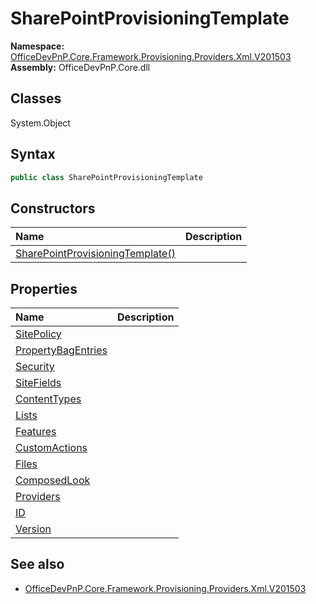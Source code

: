 # SharePointProvisioningTemplate

**Namespace:** [OfficeDevPnP.Core.Framework.Provisioning.Providers.Xml.V201503](OfficeDevPnP.Core.Framework.Provisioning.Providers.Xml.V201503.md)
**Assembly:** OfficeDevPnP.Core.dll
## Classes
System.Object
## Syntax
```C#
public class SharePointProvisioningTemplate
```
## Constructors
|**Name**|**Description**|
|:-----|:-----|
| [SharePointProvisioningTemplate()](SharePointProvisioningTemplateconstructor1details.md) | 
## Properties
|**Name**|**Description**|
|:-----|:-----|
| [SitePolicy](SharePointProvisioningTemplate.SitePolicy.md) | 
| [PropertyBagEntries](SharePointProvisioningTemplate.PropertyBagEntries.md) | 
| [Security](SharePointProvisioningTemplate.Security.md) | 
| [SiteFields](SharePointProvisioningTemplate.SiteFields.md) | 
| [ContentTypes](SharePointProvisioningTemplate.ContentTypes.md) | 
| [Lists](SharePointProvisioningTemplate.Lists.md) | 
| [Features](SharePointProvisioningTemplate.Features.md) | 
| [CustomActions](SharePointProvisioningTemplate.CustomActions.md) | 
| [Files](SharePointProvisioningTemplate.Files.md) | 
| [ComposedLook](SharePointProvisioningTemplate.ComposedLook.md) | 
| [Providers](SharePointProvisioningTemplate.Providers.md) | 
| [ID](SharePointProvisioningTemplate.ID.md) | 
| [Version](SharePointProvisioningTemplate.Version.md) | 
## See also
- [OfficeDevPnP.Core.Framework.Provisioning.Providers.Xml.V201503](OfficeDevPnP.Core.Framework.Provisioning.Providers.Xml.V201503.md)
